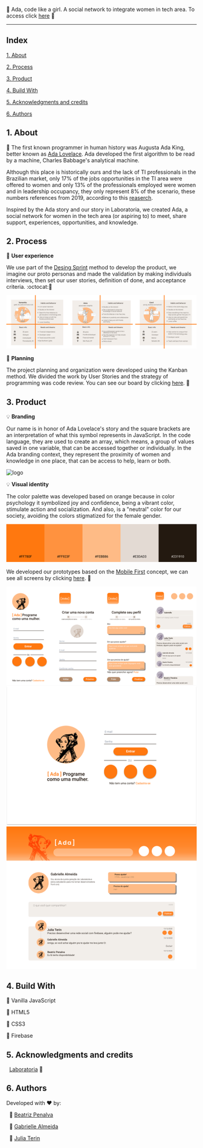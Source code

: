 :star2: Ada, code like a girl. A social network to integrate women in tech area. To access click [here](https://social-networl-4387c.web.app/login) :star2:

---

## Index

[1. About](#1-about)

[2. Process](#2-process)

[3. Product](#3-product)

[4. Build With](#4-build-with)

[5. Acknowledgments and credits](#5-acknowledgments-and-credits)

[6. Authors](#6-authors)

## 1. About
:wave: The first known programmer in human history was Augusta Ada King, better known as [Ada Lovelace](https://pt.wikipedia.org/wiki/Ada_Lovelace). Ada developed the first algorithm to be read by a machine, Charles Babbage's analytical machine.

Although this place is historically ours and the lack of TI professionals in the Brazilian market, only 17% of the jobs opportunities in the TI area were offered to women and only 13% of the professionals employed were women and in leadership occupancy, they only represent 8% of the scenario, these numbers references from 2019, according to this [reaserch](https://economia.uol.com.br/noticias/redacao/2020/10/06/mulheres-avancam-na-area-de-tecnologia-mas-diferenca-de-salarios-aumenta.htm?cmpid=copiaecola).

Inspired by the Ada story and our story in Laboratoria, we created Ada, a social network for women in the tech area (or aspiring to) to meet, share support, experiences, opportunities, and knowledge.

## 2. Process

:mag_right: **User experience**

We use part of the [Desing Sprint](https://www.youtube.com/watch?v=aWQUSiOZ0x8&feature=emb_title) method to develop the product, we imagine our proto personas and made the validation by making individuals interviews, then set our user stories, definition of done, and acceptance criteria. :octocat::dancers:

![personas](./src/img/personas.svg)

:date: **Planning**

The project planning and organization were developed using the Kanban method. We divided the work by User Stories and the strategy of programming was code review. You can see our board by clicking [here](https://trello.com/b/0PEjsA2s/ada-rede-social). :muscle:

## 3. Product

:bulb: **Branding**

Our name is in honor of Ada Lovelace's story and the square brackets are an interpretation of what this symbol represents in JavaScript. In the code language, they are used to create an array, which means, a group of values saved in one variable, that can be accessed together or individually. In the Ada branding context, they represent the proximity of women and knowledge in one place, that can be access to help, learn or both. 

![logo](./src/img/logo.png)

:bulb: **Visual identity**

The color palette was developed based on orange because in color psychology it symbolized joy and confidence, being a vibrant color, stimulate action and socialization. And also, is a "neutral" color for our society, avoiding the colors stigmatized for the female gender. 

![color-palette](./src/img/color-palette.svg)

We developed our prototypes based on the [Mobile First](https://medium.com/@Vincentxia77/what-is-mobile-first-design-why-its-important-how-to-make-it-7d3cf2e29d00) concept, we can see all screens by clicking [here](https://www.figma.com/file/67H6oBRw0TqcV3gYmzqInr/Ada-Social-Network?node-id=402%3A2). :iphone:

![mobile](./src/img/mobile.png)
![desktop-login](./src/img/desktop-login.svg)
![desktop-timeline](./src/img/desktop-timeline.svg)

## 4. Build With

:wrench: Vanilla JavaScript
&nbsp;

:wrench: HTML5
&nbsp;

:wrench: CSS3
&nbsp;

:wrench: Firebase
&nbsp;

## 5. Acknowledgments and credits

&nbsp;
[Laboratoria](https://www.laboratoria.la/) :yellow_heart:

## 6. Authors

Developed with :heart: by:

&nbsp;
:princess: [Beatriz Penalva](https://github.com/beatrizpenalva)

&nbsp;
:princess: [Gabrielle Almeida](https://github.com/GabrielleAlmeida)

&nbsp;
:princess: [Julia Terin](https://github.com/JuliaTerin) 
